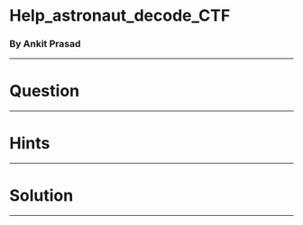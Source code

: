 Help_astronaut_decode_CTF
=======
### By Ankit Prasad

-----

# Question


-----

# Hints


-----

# Solution


-----
